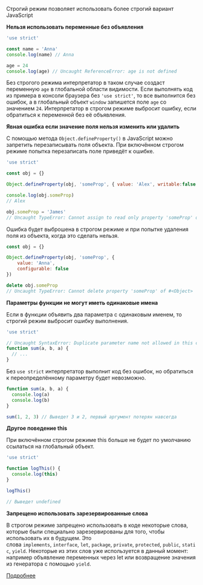 Строгий режим позволяет использовать более строгий вариант JavaScript

**Нельзя использовать переменные без объявления**

```javascript
'use strict'

const name = 'Anna'
console.log(name) // Anna 

age = 24 
console.log(age) // Uncaught ReferenceError: age is not defined
```

Без строгого режима интерпретатор в таком случае создаст переменную `age` в глобальной области видимости. Если выполнять код из примера в консоли браузера без `'use strict'`, то все выполнится без ошибок, а в глобальный объект `window` запишется поле `age` со значением `24`.
Интерпретатор в строгом режиме выбросит ошибку, если обратиться к переменной без её объявления.

**Явная ошибка если значение поля нельзя изменить или удалить**

С помощью метода `Object.defineProperty()` в JavaScript можно запретить перезаписывать поля объекта. При включённом строгом режиме попытка перезаписать поле приведёт к ошибке.

```javascript
'use strict'

const obj = {}

Object.defineProperty(obj, 'someProp', { value: 'Alex', writable:false })

console.log(obj.someProp)
// Alex

obj.someProp = 'James'
// Uncaught TypeError: Cannot assign to read only property 'someProp' of object #<Object>
```

Ошибка будет выброшена в строгом режиме и при попытке удаления поля из объекта, когда это сделать нельзя.

```js
const obj = {}

Object.defineProperty(obj, 'someProp', {
    value: 'Anna',
    configurable: false
})

delete obj.someProp
// Uncaught TypeError: Cannot delete property 'someProp' of #<Object>
```

**Параметры функции не могут иметь одинаковые имена**

Если в функции объявить два параметра с одинаковым именем, то строгий режим выбросит ошибку выполнения.

```js
'use strict'

// Uncaught SyntaxError: Duplicate parameter name not allowed in this context
function sum(a, b, a) {
  // ...
}
```

Без `use strict` интерпретатор выполнит код без ошибок, но обратиться к переопределённому параметру будет невозможно.

```js
function sum(a, b, a) {
  console.log(a)
  console.log(b)
}

sum(1, 2, 3) // Выведет 3 и 2, первый аргумент потерян навсегда
```

**Другое поведение this**

При включённом строгом режиме this больше не будет по умолчанию ссылаться на глобальный объект.

```js
'use strict'

function logThis() {
  console.log(this)
}

logThis()

// Выведет undefined
```

**Запрещено использовать зарезервированные слова**

В строгом режиме запрещено использовать в коде некоторые слова, которые были специально зарезервированы для того, чтобы использовать их в будущем. Это слова `implements`, `interface`, `let`, `package`, `private`, `protected`, `public`, `static`, `yield`. Некоторые из этих слов уже используется в данный момент: например объявление переменных через let или возвращение значения из генератора с помощью `yield`.

[Подробнее](https://doka.guide/js/use-strict/)

